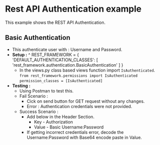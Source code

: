 # Rest API Authentication example

This example shows the REST API Authentication.

## Basic Authentication

-  This authenticate user with : Username and Password.
-  **Setup :**
^
    REST_FRAMEWORK = {
      'DEFAULT_AUTHENTICATION_CLASSES': [
        'rest_framework.authentication.BasicAuthentication'
      ]
    }
   -  In the views.py class based views function import `IsAuthenticated`.  
			`from rest_framework.permissions import IsAuthenticated`  
			`permission_classes = [IsAuthenticated]`
-  **Testing :**
   -  Using Postman to test this.
   -  Fail Scenario : 
      -  Cick on send button for GET request without any changes.
      -  Error : Authentication credentials were not provided.
   -  Success Scenario :
      -  Add below in the Header Section.
         -  Key - Authorization
         -  Value - Basic Username:Password
      -  If getting incorrect credentials error, decode the Username:Password with Base64 encode paste in Value.
